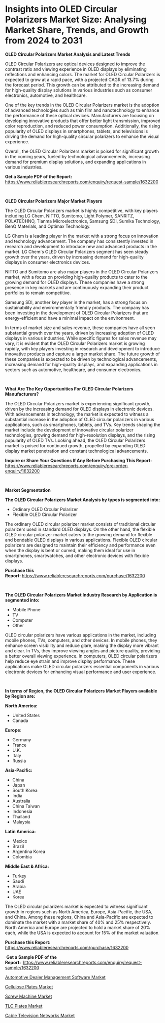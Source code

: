 <p><h1>Insights into OLED Circular Polarizers Market Size: Analysing Market Share, Trends, and Growth from 2024 to 2031</h1></p><p><strong>OLED Circular Polarizers Market Analysis and Latest Trends</strong></p>
<p><p>OLED Circular Polarizers are optical devices designed to improve the contrast ratio and viewing experience in OLED displays by eliminating reflections and enhancing colors. The market for OLED Circular Polarizers is expected to grow at a rapid pace, with a projected CAGR of 13.7% during the forecast period. This growth can be attributed to the increasing demand for high-quality display solutions in various industries such as consumer electronics, automotive, and healthcare.</p><p>One of the key trends in the OLED Circular Polarizers market is the adoption of advanced technologies such as thin film and nanotechnology to enhance the performance of these optical devices. Manufacturers are focusing on developing innovative products that offer better light transmission, improved color reproduction, and reduced power consumption. Additionally, the rising popularity of OLED displays in smartphones, tablets, and televisions is driving the demand for high-quality circular polarizers to enhance the visual experience.</p><p>Overall, the OLED Circular Polarizers market is poised for significant growth in the coming years, fueled by technological advancements, increasing demand for premium display solutions, and expanding applications in various industries.</p></p>
<p><strong>Get a Sample PDF of the Report:&nbsp;</strong> <a href="https://www.reliableresearchreports.com/enquiry/request-sample/1632200">https://www.reliableresearchreports.com/enquiry/request-sample/1632200</a></p>
<p>&nbsp;</p>
<p><strong>OLED Circular Polarizers Major Market Players</strong></p>
<p><p>The OLED Circular Polarizers market is highly competitive, with key players including LG Chem, NITTO, Sumitomo, Light Polymer, SANRITZ, POLATECHNO, Tianma Microelectronics, Samsung SDI, Sumika Technology, BenQ Materials, and Optimax Technology. </p><p>LG Chem is a leading player in the market with a strong focus on innovation and technology advancement. The company has consistently invested in research and development to introduce new and advanced products in the market. LG Chem's OLED Circular Polarizers segment has seen steady growth over the years, driven by increasing demand for high-quality displays in consumer electronics devices. </p><p>NITTO and Sumitomo are also major players in the OLED Circular Polarizers market, with a focus on providing high-quality products to cater to the growing demand for OLED displays. These companies have a strong presence in key markets and are continuously expanding their product portfolios to remain competitive.</p><p>Samsung SDI, another key player in the market, has a strong focus on sustainability and environmentally friendly products. The company has been investing in the development of OLED Circular Polarizers that are energy-efficient and have a minimal impact on the environment.</p><p>In terms of market size and sales revenue, these companies have all seen substantial growth over the years, driven by increasing adoption of OLED displays in various industries. While specific figures for sales revenue may vary, it is evident that the OLED Circular Polarizers market is growing rapidly, with key players investing in research and development to introduce innovative products and capture a larger market share. The future growth of these companies is expected to be driven by technological advancements, increasing demand for high-quality displays, and expanding applications in sectors such as automotive, healthcare, and consumer electronics.</p></p>
<p>&nbsp;</p>
<p><strong>What Are The Key Opportunities For OLED Circular Polarizers Manufacturers?</strong></p>
<p><p>The OLED Circular Polarizers market is experiencing significant growth, driven by the increasing demand for OLED displays in electronic devices. With advancements in technology, the market is expected to witness a substantial increase in the adoption of OLED circular polarizers in various applications, such as smartphones, tablets, and TVs. Key trends shaping the market include the development of innovative circular polarizer technologies, growing demand for high-resolution displays, and the rising popularity of OLED TVs. Looking ahead, the OLED Circular Polarizers market is poised for continued growth, propelled by expanding OLED display market penetration and constant technological advancements.</p></p>
<p><strong>Inquire or Share Your Questions If Any Before Purchasing This Report:</strong> <a href="https://www.reliableresearchreports.com/enquiry/pre-order-enquiry/1632200">https://www.reliableresearchreports.com/enquiry/pre-order-enquiry/1632200</a></p>
<p>&nbsp;</p>
<p><strong>Market Segmentation</strong></p>
<p><strong>The OLED Circular Polarizers Market Analysis by types is segmented into:</strong></p>
<p><ul><li>Ordinary OLED Crcular Polarizer</li><li>Flexible OLED Circular Polarizer</li></ul></p>
<p><p>The ordinary OLED circular polarizer market consists of traditional circular polarizers used in standard OLED displays. On the other hand, the flexible OLED circular polarizer market caters to the growing demand for flexible and bendable OLED displays in various applications. Flexible OLED circular polarizers are designed to maintain their efficiency and performance even when the display is bent or curved, making them ideal for use in smartphones, smartwatches, and other electronic devices with flexible displays.</p></p>
<p><strong>Purchase this Report:&nbsp;</strong><a href="https://www.reliableresearchreports.com/purchase/1632200">https://www.reliableresearchreports.com/purchase/1632200</a></p>
<p>&nbsp;</p>
<p><strong>The OLED Circular Polarizers Market Industry Research by Application is segmented into:</strong></p>
<p><ul><li>Mobile Phone</li><li>TV</li><li>Computer</li><li>Other</li></ul></p>
<p><p>OLED circular polarizers have various applications in the market, including mobile phones, TVs, computers, and other devices. In mobile phones, they enhance screen visibility and reduce glare, making the display more vibrant and clear. In TVs, they improve viewing angles and picture quality, providing a better overall viewing experience. In computers, OLED circular polarizers help reduce eye strain and improve display performance. These applications make OLED circular polarizers essential components in various electronic devices for enhancing visual performance and user experience.</p></p>
<p>&nbsp;</p>
<p><strong>In terms of Region, the OLED Circular Polarizers Market Players available by Region are:</strong></p>
<p>
    <p> <strong> North America: </strong>
        <ul>
            <li>United States</li>
            <li>Canada</li>
        </ul>
        </p> 
    <p> <strong> Europe: </strong>
        <ul>
            <li>Germany</li>
            <li>France</li>
            <li>U.K.</li>
            <li>Italy</li>
            <li>Russia</li>
        </ul>
        </p> 
    <p> <strong> Asia-Pacific: </strong>
        <ul>
            <li>China</li>
            <li>Japan</li>
            <li>South Korea</li>
            <li>India</li>
            <li>Australia</li>
            <li>China Taiwan</li>
            <li>Indonesia</li>
            <li>Thailand</li>
            <li>Malaysia</li>
        </ul>
        </p> 
    <p> <strong> Latin America: </strong>
        <ul>
            <li>Mexico</li>
            <li>Brazil</li>
            <li>Argentina Korea</li>
            <li>Colombia</li>
        </ul>
        </p> 
    <p> <strong> Middle East & Africa: </strong>
        <ul>
            <li>Turkey</li>
            <li>Saudi</li>
            <li>Arabia</li>
            <li>UAE</li>
            <li>Korea</li>
        </ul>
    </p>
    </p>
<p><p>The OLED circular polarizers market is expected to witness significant growth in regions such as North America, Europe, Asia-Pacific, the USA, and China. Among these regions, China and Asia-Pacific are expected to dominate the market with a market share of 40% and 25% respectively. North America and Europe are projected to hold a market share of 20% each, while the USA is expected to account for 15% of the market valuation.</p></p>
<p><strong>Purchase this Report: </strong><a href="https://www.reliableresearchreports.com/purchase/1632200">https://www.reliableresearchreports.com/purchase/1632200</a></p>
<p>&nbsp;<strong>Get a Sample PDF of the Report:&nbsp;&nbsp;</strong><a href="https://www.reliableresearchreports.com/enquiry/request-sample/1632200">https://www.reliableresearchreports.com/enquiry/request-sample/1632200</a></p>
<p><strong></strong></p>
<p><p><a href="https://picayune-night-cbd.notion.site/Automotive-Dealer-Management-Software-Market-with-the-goal-of-estimating-the-market-size-and-future--1e2df10ba96341aba5b7734479b31292">Automotive Dealer Management Software Market</a></p><p><a href="https://view.publitas.com/reportprime-1/cellulose-plates-market-insights-market-players-and-forecast-till-2031/">Cellulose Plates Market</a></p><p><a href="https://valiant-lunge-8fe.notion.site/Screw-Machine-Market-Size-Growing-and-Forecasted-for-period-from-2024-2031-and-provides-complete-m-1ced613735a1401fa129e968953f2abb">Screw Machine Market</a></p><p><a href="https://view.publitas.com/reportprime-1/tlc-plates-market-research-report-reveals-the-latest-trends-and-opportunities-of-this-market-for-period-from-2024-2031/">TLC Plates Market</a></p><p><a href="https://artistic-helicopter-ca9.notion.site/Cable-Television-Networks-Market-Growth-Market-Trends-COVID-19-Impact-and-Forecasts-for-period-fr-2da590f19ccd4bb28191302ce8e0d132">Cable Television Networks Market</a></p></p>